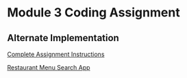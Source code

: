 # Module 3 Coding Assignment
## Alternate Implementation

[Complete Assignment Instructions](https://github.com/jhu-ep-coursera/fullstack-course5/blob/master/assignments/assignment3/Assignment-3.md)

[Restaurant Menu Search App](https://kimberlythegeek.github.io/coursera-angular-js/module3-solution/alternate-implementation/)
